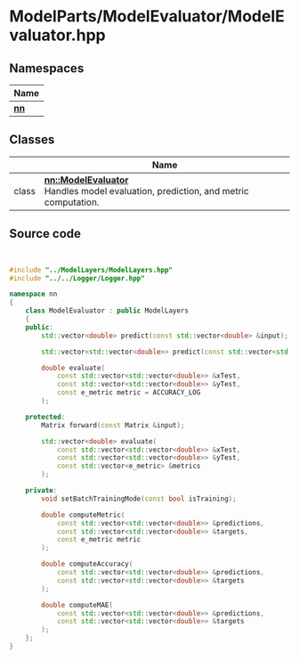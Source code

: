 # ModelParts/ModelEvaluator/ModelEvaluator.hpp



## Namespaces

| Name           |
| -------------- |
| **[nn](../Namespaces/namespacenn.md)**  |

## Classes

|                | Name           |
| -------------- | -------------- |
| class | **[nn::ModelEvaluator](../Classes/classnn_1_1_model_evaluator.md)** <br>Handles model evaluation, prediction, and metric computation.  |




## Source code

```cpp


#include "../ModelLayers/ModelLayers.hpp"
#include "../../Logger/Logger.hpp"

namespace nn
{
    class ModelEvaluator : public ModelLayers
    {
    public:
        std::vector<double> predict(const std::vector<double> &input);

        std::vector<std::vector<double>> predict(const std::vector<std::vector<double>> &input);

        double evaluate(
            const std::vector<std::vector<double>> &xTest,
            const std::vector<std::vector<double>> &yTest,
            const e_metric metric = ACCURACY_LOG
        );

    protected:
        Matrix forward(const Matrix &input);

        std::vector<double> evaluate(
            const std::vector<std::vector<double>> &xTest,
            const std::vector<std::vector<double>> &yTest,
            const std::vector<e_metric> &metrics
        );

    private:
        void setBatchTrainingMode(const bool isTraining);

        double computeMetric(
            const std::vector<std::vector<double>> &predictions,
            const std::vector<std::vector<double>> &targets,
            const e_metric metric
        );

        double computeAccuracy(
            const std::vector<std::vector<double>> &predictions,
            const std::vector<std::vector<double>> &targets
        );

        double computeMAE(
            const std::vector<std::vector<double>> &predictions,
            const std::vector<std::vector<double>> &targets
        );
    };
}
```
